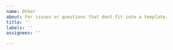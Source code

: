 ```yaml
---
name: Other
about: For issues or questions that dont fit into a template.
title: ''
labels: ''
assignees: ''

---
```



